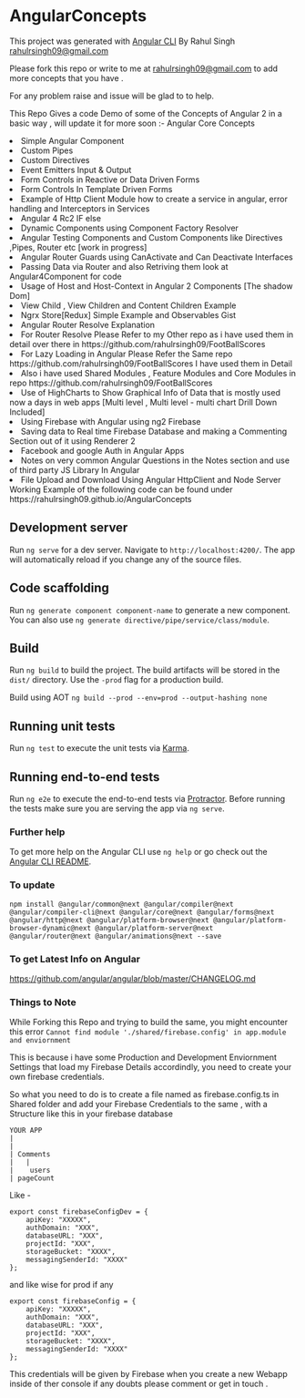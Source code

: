 # AngularConcepts

This project was generated with [Angular CLI](https://github.com/angular/angular-cli)
By Rahul Singh <rahulrsingh09@gmail.com>

Please fork this repo or write to me at rahulrsingh09@gmail.com to add more concepts that you have .

For any problem raise and issue will be glad to to help.

This Repo Gives a code Demo of some of the Concepts of Angular 2 in a basic way , will update it for more soon :- 
Angular Core Concepts

<li>Simple Angular  Component</li>
<li>Custom Pipes</li>
<li>Custom Directives</li>
<li>Event Emitters  Input & Output</li>
<li>Form Controls in Reactive or Data Driven Forms </li>
<li>Form Controls In Template Driven Forms</li>
<li>Example of Http Client Module how to create a service in angular, error handling and Interceptors in Services</li>
<li>Angular 4 Rc2 IF else</li>
<li>Dynamic Components using Component Factory Resolver </li>
<li>Angular Testing Components and Custom Components like Directives ,Pipes, Router etc [work in progress] </li>
<li>Angular Router Guards using CanActivate and Can Deactivate Interfaces</li>
<li>Passing Data via Router and also Retriving them look at Angular4Component for code</li>
<li>Usage of Host and Host-Context in Angular 2 Components [The shadow Dom]</li>
<li>View Child , View Children and Content Children Example</li>
<li>Ngrx Store[Redux] Simple Example and Observables Gist</li>
<li>Angular Router Resolve Explanation</li>
<li>For Router Resolve Please Refer to my Other repo as i have used them in detail over there in https://github.com/rahulrsingh09/FootBallScores</li>
<li>For Lazy Loading in Angular Please Refer the Same repo https://github.com/rahulrsingh09/FootBallScores I have used them in Detail</li>
<li>Also i have used Shared Modules , Feature Modules and Core Modules in repo https://github.com/rahulrsingh09/FootBallScores </li>
<li>Use of HighCharts to Show Graphical Info of Data that is mostly used now a days in web apps [Multi level , Multi level - multi chart  Drill Down Included]</li>
<li>Using Firebase with Angular using ng2 Firebase</li>
<li>Saving data to Real time Firebase Database and making a Commenting Section out of it using Renderer 2</li>
<li>Facebook and google Auth in Angular Apps</li>
<li>Notes on very common Angular Questions in the Notes section and use of third party JS Library In Angular</li>
<li>File Upload and Download Using Angular HttpClient and Node Server</li>
Working Example of the following code can be found under 
https://rahulrsingh09.github.io/AngularConcepts


## Development server
Run `ng serve` for a dev server. Navigate to `http://localhost:4200/`. The app will automatically reload if you change any of the source files.

## Code scaffolding

Run `ng generate component component-name` to generate a new component. You can also use `ng generate directive/pipe/service/class/module`.

## Build

Run ```ng build``` to build the project. The build artifacts will be stored in the `dist/` directory. Use the `-prod` flag for a production build.

Build using AOT ```ng build --prod --env=prod --output-hashing none```


## Running unit tests

Run ```ng test``` to execute the unit tests via [Karma](https://karma-runner.github.io).

## Running end-to-end tests

Run ```ng e2e``` to execute the end-to-end tests via [Protractor](http://www.protractortest.org/).
Before running the tests make sure you are serving the app via `ng serve`.

### Further help

To get more help on the Angular CLI use `ng help` or go check out the [Angular CLI README](https://github.com/angular/angular-cli/blob/master/README.md).


### To update

```npm install @angular/common@next @angular/compiler@next @angular/compiler-cli@next @angular/core@next @angular/forms@next @angular/http@next @angular/platform-browser@next @angular/platform-browser-dynamic@next @angular/platform-server@next @angular/router@next @angular/animations@next --save```


### To get Latest Info on Angular 

https://github.com/angular/angular/blob/master/CHANGELOG.md

### Things to Note

While Forking this Repo and trying to build the same,  you might encounter this error 
```Cannot find module './shared/firebase.config' in app.module and enviornment```

This is because i have some Production and Development Enviornment Settings that load my Firebase Details accordindly, you need to create your own firebase credentials.


So what you need to do is to create a file named as firebase.config.ts in Shared folder
and add your Firebase Credentials to the same , with a Structure like this in your firebase database
```
YOUR APP
|
|
| Comments
|   |
|    users
| pageCount
```

Like - 
```
export const firebaseConfigDev = {
    apiKey: "XXXXX",
    authDomain: "XXX",
    databaseURL: "XXX",
    projectId: "XXX",
    storageBucket: "XXXX",
    messagingSenderId: "XXXX"
};
```
and like wise for prod if any 
```
export const firebaseConfig = {
    apiKey: "XXXXX",
    authDomain: "XXX",
    databaseURL: "XXX",
    projectId: "XXX",
    storageBucket: "XXXX",
    messagingSenderId: "XXXX"
};
```
This credentials will be given by Firebase when you create a new Webapp inside of ther console if any doubts please comment or get in touch .

